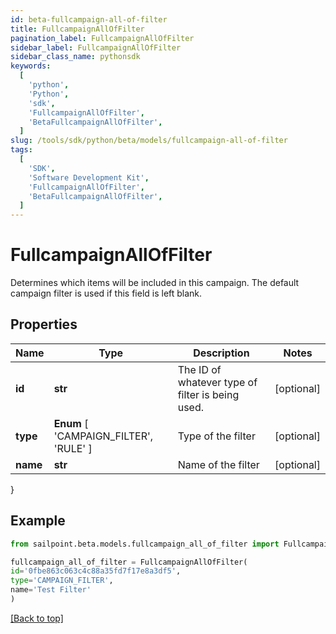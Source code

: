 ```yaml
---
id: beta-fullcampaign-all-of-filter
title: FullcampaignAllOfFilter
pagination_label: FullcampaignAllOfFilter
sidebar_label: FullcampaignAllOfFilter
sidebar_class_name: pythonsdk
keywords:
  [
    'python',
    'Python',
    'sdk',
    'FullcampaignAllOfFilter',
    'BetaFullcampaignAllOfFilter',
  ]
slug: /tools/sdk/python/beta/models/fullcampaign-all-of-filter
tags:
  [
    'SDK',
    'Software Development Kit',
    'FullcampaignAllOfFilter',
    'BetaFullcampaignAllOfFilter',
  ]
---
```


# FullcampaignAllOfFilter

Determines which items will be included in this campaign. The default campaign filter is used if this field is left blank.

## Properties

| Name | Type | Description | Notes |
| --- | --- | --- | --- |
| **id** | **str** | The ID of whatever type of filter is being used. | [optional] |
| **type** | **Enum** [ 'CAMPAIGN_FILTER', 'RULE' ] | Type of the filter | [optional] |
| **name** | **str** | Name of the filter | [optional] |

}

## Example

```python
from sailpoint.beta.models.fullcampaign_all_of_filter import FullcampaignAllOfFilter

fullcampaign_all_of_filter = FullcampaignAllOfFilter(
id='0fbe863c063c4c88a35fd7f17e8a3df5',
type='CAMPAIGN_FILTER',
name='Test Filter'
)

```

[[Back to top]](#)
